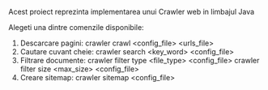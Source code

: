 Acest proiect reprezinta implementarea unui Crawler web in limbajul Java

Alegeti una dintre comenzile disponibile:
   1. Descarcare pagini: crawler crawl <config_file> <urls_file>
   2. Cautare cuvant cheie: crawler search <key_word> <config_file>
   3. Filtrare documente: crawler filter type <file_type> <config_file>
                          crawler filter size <max_size> <config_file>
   4. Creare sitemap: crawler sitemap <config_file>